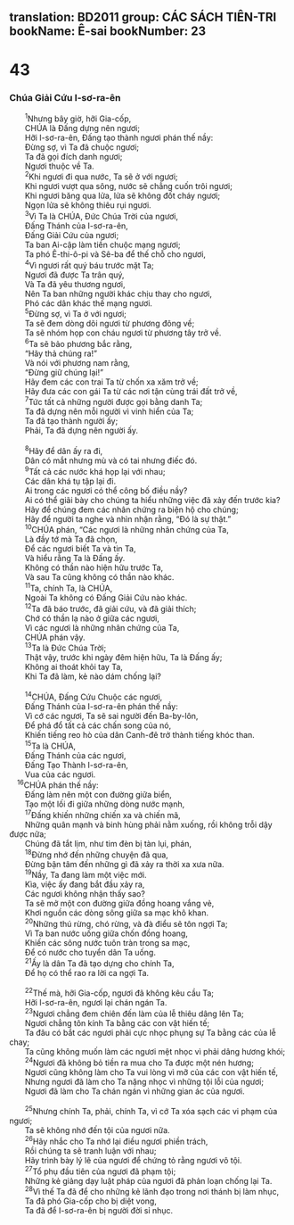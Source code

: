 translation: BD2011
group: CÁC SÁCH TIÊN-TRI
bookName: Ê-sai 
bookNumber: 23
-------

<div class="title"><h1>43</h1><h3>Chúa Giải Cứu I-sơ-ra-ên</h3></div>
<span class="verse es_43_1">  <sup>1</sup>Nhưng bây giờ, hỡi Gia-cốp,<br/>  CHÚA là Ðấng dựng nên ngươi;<br/>  Hỡi I-sơ-ra-ên, Ðấng tạo thành ngươi phán thế nầy: <br/>  Ðừng sợ, vì Ta đã chuộc ngươi;<br/>  Ta đã gọi đích danh ngươi;<br/>  Ngươi thuộc về Ta.<br/></span>
<span class="verse es_43_2">  <sup>2</sup>Khi ngươi đi qua nước, Ta sẽ ở với ngươi;<br/>  Khi ngươi vượt qua sông, nước sẽ chẳng cuốn trôi ngươi;<br/>  Khi ngươi băng qua lửa, lửa sẽ không đốt cháy ngươi;<br/>  Ngọn lửa sẽ không thiêu rụi ngươi.<br/></span>
<span class="verse es_43_3">  <sup>3</sup>Vì Ta là CHÚA, Ðức Chúa Trời của ngươi,<br/>  Ðấng Thánh của I-sơ-ra-ên,<br/>  Ðấng Giải Cứu của ngươi;<br/>  Ta ban Ai-cập làm tiền chuộc mạng ngươi;<br/>  Ta phó Ê-thi-ô-pi và Sê-ba để thế chỗ cho ngươi,<br/></span>
<span class="verse es_43_4">  <sup>4</sup>Vì ngươi rất quý báu trước mặt Ta;<br/>  Ngươi đã được Ta trân quý,<br/>  Và Ta đã yêu thương ngươi,<br/>  Nên Ta ban những người khác chịu thay cho ngươi,<br/>  Phó các dân khác thế mạng ngươi.<br/></span>
<span class="verse es_43_5">  <sup>5</sup>Ðừng sợ, vì Ta ở với ngươi;<br/>  Ta sẽ đem dòng dõi ngươi từ phương đông về;<br/>  Ta sẽ nhóm họp con cháu ngươi từ phương tây trở về.<br/></span>
<span class="verse es_43_6">  <sup>6</sup>Ta sẽ bảo phương bắc rằng,<br/>  “Hãy thả chúng ra!” <br/>  Và nói với phương nam rằng,<br/>  “Ðừng giữ chúng lại!” <br/>  Hãy đem các con trai Ta từ chốn xa xăm trở về;<br/>  Hãy đưa các con gái Ta từ các nơi tận cùng trái đất trở về,<br/></span>
<span class="verse es_43_7">  <sup>7</sup>Tức tất cả những người được gọi bằng danh Ta;<br/>  Ta đã dựng nên mỗi người vì vinh hiển của Ta;<br/>  Ta đã tạo thành người ấy;<br/>  Phải, Ta đã dựng nên người ấy.<br/><br/></span>
<span class="verse es_43_8">  <sup>8</sup>Hãy để dân ấy ra đi,<br/>  Dân có mắt nhưng mù và có tai nhưng điếc đó.<br/></span>
<span class="verse es_43_9">  <sup>9</sup>Tất cả các nước khá họp lại với nhau;<br/>  Các dân khá tụ tập lại đi.<br/>  Ai trong các ngươi có thể công bố điều nầy?<br/>  Ai có thể giãi bày cho chúng ta hiểu những việc đã xảy đến trước kia?<br/>  Hãy để chúng đem các nhân chứng ra biện hộ cho chúng;<br/>  Hãy để người ta nghe và nhìn nhận rằng, “Ðó là sự thật.”<br/></span>
<span class="verse es_43_10">  <sup>10</sup>CHÚA phán, “Các ngươi là những nhân chứng của Ta,<br/>  Là đầy tớ mà Ta đã chọn,<br/>  Ðể các ngươi biết Ta và tin Ta,<br/>  Và hiểu rằng Ta là Ðấng ấy.<br/>  Không có thần nào hiện hữu trước Ta,<br/>  Và sau Ta cũng không có thần nào khác.<br/></span>
<span class="verse es_43_11">  <sup>11</sup>Ta, chính Ta, là CHÚA,<br/>  Ngoài Ta không có Ðấng Giải Cứu nào khác.<br/></span>
<span class="verse es_43_12">  <sup>12</sup>Ta đã báo trước, đã giải cứu, và đã giải thích;<br/>  Chớ có thần lạ nào ở giữa các ngươi,<br/>  Vì các ngươi là những nhân chứng của Ta,<br/>  CHÚA phán vậy.<br/></span>
<span class="verse es_43_13">  <sup>13</sup>Ta là Ðức Chúa Trời;<br/>  Thật vậy, trước khi ngày đêm hiện hữu, Ta là Ðấng ấy;<br/>  Không ai thoát khỏi tay Ta,<br/>  Khi Ta đã làm, kẻ nào dám chống lại?<br/><br/></span>
<span class="verse es_43_14">  <sup>14</sup>CHÚA, Ðấng Cứu Chuộc các ngươi,<br/>  Ðấng Thánh của I-sơ-ra-ên phán thế nầy: <br/>  Vì cớ các ngươi, Ta sẽ sai người đến Ba-by-lôn,<br/>  Ðể phá đổ tất cả các chấn song của nó,<br/>  Khiến tiếng reo hò của dân Canh-đê trở thành tiếng khóc than. <br/></span>
<span class="verse es_43_15">  <sup>15</sup>Ta là CHÚA,<br/>  Ðấng Thánh của các ngươi,<br/>  Ðấng Tạo Thành I-sơ-ra-ên,<br/>  Vua của các ngươi.<br/></span>
<span class="verse es_43_16"> <sup>16</sup>CHÚA phán thế nầy: <br/>  Ðấng làm nên một con đường giữa biển,<br/>  Tạo một lối đi giữa những dòng nước mạnh,<br/></span>
<span class="verse es_43_17">  <sup>17</sup>Ðấng khiến những chiến xa và chiến mã,<br/>  Những quân mạnh và binh hùng phải nằm xuống, rồi không trỗi dậy được nữa;<br/>  Chúng đã tắt lịm, như tim đèn bị tàn lụi, phán,<br/></span>
<span class="verse es_43_18">  <sup>18</sup>Ðừng nhớ đến những chuyện đã qua,<br/>  Ðừng bận tâm đến những gì đã xảy ra thời xa xưa nữa.<br/></span>
<span class="verse es_43_19">  <sup>19</sup>Nầy, Ta đang làm một việc mới.<br/>  Kìa, việc ấy đang bắt đầu xảy ra,<br/>  Các ngươi không nhận thấy sao?<br/>  Ta sẽ mở một con đường giữa đồng hoang vắng vẻ,<br/>  Khơi nguồn các dòng sông giữa sa mạc khô khan.<br/></span>
<span class="verse es_43_20">  <sup>20</sup>Những thú rừng, chó rừng, và đà điểu sẽ tôn ngợi Ta;<br/>  Vì Ta ban nước uống giữa chốn đồng hoang,<br/>  Khiến các sông nước tuôn tràn trong sa mạc,<br/>  Ðể có nước cho tuyển dân Ta uống.<br/></span>
<span class="verse es_43_21">  <sup>21</sup>Ấy là dân Ta đã tạo dựng cho chính Ta,<br/>  Ðể họ có thể rao ra lời ca ngợi Ta.<br/><br/></span>
<span class="verse es_43_22">  <sup>22</sup>Thế mà, hỡi Gia-cốp, ngươi đã không kêu cầu Ta;<br/>  Hỡi I-sơ-ra-ên, ngươi lại chán ngán Ta.<br/></span>
<span class="verse es_43_23">  <sup>23</sup>Ngươi chẳng đem chiên đến làm của lễ thiêu dâng lên Ta;<br/>  Ngươi chẳng tôn kính Ta bằng các con vật hiến tế;<br/>  Ta đâu có bắt các ngươi phải cực nhọc phụng sự Ta bằng các của lễ chay;<br/>  Ta cũng không muốn làm các ngươi mệt nhọc vì phải dâng hương khói;<br/></span>
<span class="verse es_43_24">  <sup>24</sup>Ngươi đã không bỏ tiền ra mua cho Ta được một nén hương;<br/>  Ngươi cũng không làm cho Ta vui lòng vì mỡ của các con vật hiến tế,<br/>  Nhưng ngươi đã làm cho Ta nặng nhọc vì những tội lỗi của ngươi;<br/>  Ngươi đã làm cho Ta chán ngán vì những gian ác của ngươi.<br/><br/></span>
<span class="verse es_43_25">  <sup>25</sup>Nhưng chính Ta, phải, chính Ta, vì cớ Ta xóa sạch các vi phạm của ngươi;<br/>  Ta sẽ không nhớ đến tội của ngươi nữa.<br/></span>
<span class="verse es_43_26">  <sup>26</sup>Hãy nhắc cho Ta nhớ lại điều ngươi phiền trách,<br/>  Rồi chúng ta sẽ tranh luận với nhau;<br/>  Hãy trình bày lý lẽ của ngươi để chứng tỏ rằng ngươi vô tội.<br/></span>
<span class="verse es_43_27">  <sup>27</sup>Tổ phụ đầu tiên của ngươi đã phạm tội;<br/>  Những kẻ giảng dạy luật pháp của ngươi đã phản loạn chống lại Ta.<br/></span>
<span class="verse es_43_28">  <sup>28</sup>Vì thế Ta đã để cho những kẻ lãnh đạo trong nơi thánh bị làm nhục,<br/>  Ta đã phó Gia-cốp cho bị diệt vong,<br/>  Ta đã để I-sơ-ra-ên bị người đời sỉ nhục.<br/></span>
